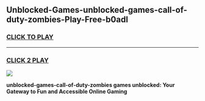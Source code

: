 
## Unblocked-Games-unblocked-games-call-of-duty-zombies-Play-Free-b0adl
<h3>
<a href="https://premium76.site?title=unblocked-games-call-of-duty-zombies&ref=20A">CLICK TO PLAY</a></h3>
<hr>

<h3>
<a href="https://premium76.site?title=unblocked-games-call-of-duty-zombies&ref=20A">CLICK 2 PLAY</a>
  
</h3>

<a href="https://premium76.site?title=unblocked-games-call-of-duty-zombies&ref=20A"><img src="https://clearcache.store/games.png"></a>


**unblocked-games-call-of-duty-zombies games unblocked: Your Gateway to Fun and Accessible Online Gaming**
